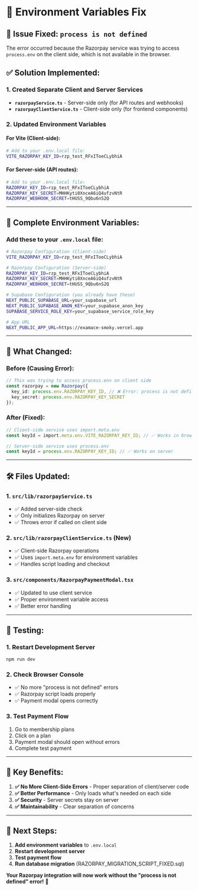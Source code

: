# 🔧 Environment Variables Fix

## 🚨 **Issue Fixed: `process is not defined`**

The error occurred because the Razorpay service was trying to access `process.env` on the client side, which is not available in the browser.

## ✅ **Solution Implemented:**

### **1. Created Separate Client and Server Services**
- **`razorpayService.ts`** - Server-side only (for API routes and webhooks)
- **`razorpayClientService.ts`** - Client-side only (for frontend components)

### **2. Updated Environment Variables**

#### **For Vite (Client-side):**
```bash
# Add to your .env.local file:
VITE_RAZORPAY_KEY_ID=rzp_test_RFxIToeCLybhiA
```

#### **For Server-side (API routes):**
```bash
# Add to your .env.local file:
RAZORPAY_KEY_ID=rzp_test_RFxIToeCLybhiA
RAZORPAY_KEY_SECRET=MHHKyti0XnceA6iQ4ufzvNtR
RAZORPAY_WEBHOOK_SECRET=tHUSS_9Qbu6nS2Q
```

---

## 📝 **Complete Environment Variables:**

### **Add these to your `.env.local` file:**

```bash
# Razorpay Configuration (Client-side)
VITE_RAZORPAY_KEY_ID=rzp_test_RFxIToeCLybhiA

# Razorpay Configuration (Server-side)
RAZORPAY_KEY_ID=rzp_test_RFxIToeCLybhiA
RAZORPAY_KEY_SECRET=MHHKyti0XnceA6iQ4ufzvNtR
RAZORPAY_WEBHOOK_SECRET=tHUSS_9Qbu6nS2Q

# Supabase Configuration (you already have these)
NEXT_PUBLIC_SUPABASE_URL=your_supabase_url
NEXT_PUBLIC_SUPABASE_ANON_KEY=your_supabase_anon_key
SUPABASE_SERVICE_ROLE_KEY=your_supabase_service_role_key

# App URL
NEXT_PUBLIC_APP_URL=https://examace-smoky.vercel.app
```

---

## 🔄 **What Changed:**

### **Before (Causing Error):**
```typescript
// This was trying to access process.env on client side
const razorpay = new Razorpay({
  key_id: process.env.RAZORPAY_KEY_ID, // ❌ Error: process is not defined
  key_secret: process.env.RAZORPAY_KEY_SECRET
});
```

### **After (Fixed):**
```typescript
// Client-side service uses import.meta.env
const keyId = import.meta.env.VITE_RAZORPAY_KEY_ID; // ✅ Works in browser

// Server-side service uses process.env
const keyId = process.env.RAZORPAY_KEY_ID; // ✅ Works on server
```

---

## 🛠️ **Files Updated:**

### **1. `src/lib/razorpayService.ts`**
- ✅ Added server-side check
- ✅ Only initializes Razorpay on server
- ✅ Throws error if called on client side

### **2. `src/lib/razorpayClientService.ts` (New)**
- ✅ Client-side Razorpay operations
- ✅ Uses `import.meta.env` for environment variables
- ✅ Handles script loading and checkout

### **3. `src/components/RazorpayPaymentModal.tsx`**
- ✅ Updated to use client service
- ✅ Proper environment variable access
- ✅ Better error handling

---

## 🧪 **Testing:**

### **1. Restart Development Server**
```bash
npm run dev
```

### **2. Check Browser Console**
- ✅ No more "process is not defined" errors
- ✅ Razorpay script loads properly
- ✅ Payment modal opens correctly

### **3. Test Payment Flow**
1. Go to membership plans
2. Click on a plan
3. Payment modal should open without errors
4. Complete test payment

---

## 🎯 **Key Benefits:**

1. **✅ No More Client-Side Errors** - Proper separation of client/server code
2. **✅ Better Performance** - Only loads what's needed on each side
3. **✅ Security** - Server secrets stay on server
4. **✅ Maintainability** - Clear separation of concerns

---

## 🚀 **Next Steps:**

1. **Add environment variables** to `.env.local`
2. **Restart development server**
3. **Test payment flow**
4. **Run database migration** (RAZORPAY_MIGRATION_SCRIPT_FIXED.sql)

**Your Razorpay integration will now work without the "process is not defined" error!** 🎉
